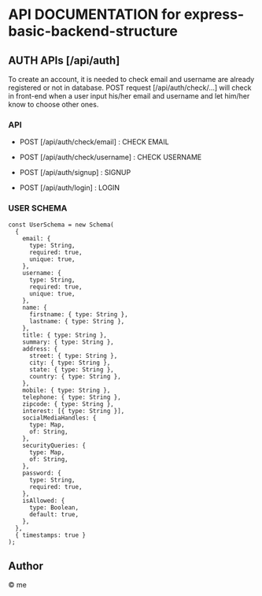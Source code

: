 # API DOCUMENTATION for express-basic-backend-structure

## AUTH APIs [/api/auth]

To create an account, it is needed to check email and username are already registered or not in database.
POST request [/api/auth/check/...] will check in front-end when a user input his/her email and username and let him/her know to choose other ones.


### API

- POST [/api/auth/check/email] : CHECK EMAIL

- POST [/api/auth/check/username] : CHECK USERNAME

- POST [/api/auth/signup] : SIGNUP

- POST [/api/auth/login] : LOGIN


### USER SCHEMA

```
const UserSchema = new Schema(
  {
    email: {
      type: String,
      required: true,
      unique: true,
    },
    username: {
      type: String,
      required: true,
      unique: true,
    },
    name: {
      firstname: { type: String },
      lastname: { type: String },
    },
    title: { type: String },
    summary: { type: String },
    address: {
      street: { type: String },
      city: { type: String },
      state: { type: String },
      country: { type: String },
    },
    mobile: { type: String },
    telephone: { type: String },
    zipcode: { type: String },
    interest: [{ type: String }],
    socialMediaHandles: {
      type: Map,
      of: String,
    },
    securityQueries: {
      type: Map,
      of: String,
    },
    password: {
      type: String,
      required: true,
    },
    isAllowed: {
      type: Boolean,
      default: true,
    },
  },
  { timestamps: true }
);
```


## Author

© me
